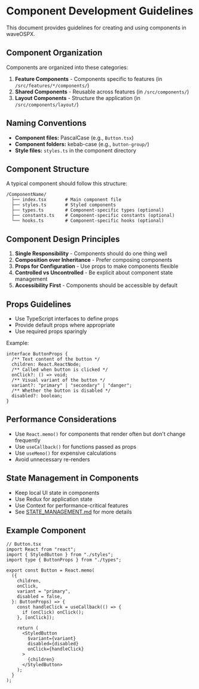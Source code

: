 # Component Development Guidelines

This document provides guidelines for creating and using components in waveOSPX.

## Component Organization

Components are organized into these categories:

1. **Feature Components** - Components specific to features (in `/src/features/*/components/`)
2. **Shared Components** - Reusable across features (in `/src/components/`)
3. **Layout Components** - Structure the application (in `/src/components/layout/`)

## Naming Conventions

- **Component files:** PascalCase (e.g., `Button.tsx`)
- **Component folders:** kebab-case (e.g., `button-group/`)
- **Style files:** `styles.ts` in the component directory

## Component Structure

A typical component should follow this structure:

```text
/ComponentName/
  ├── index.tsx       # Main component file
  ├── styles.ts       # Styled components
  ├── types.ts        # Component-specific types (optional)
  ├── constants.ts    # Component-specific constants (optional)
  └── hooks.ts        # Component-specific hooks (optional)
```

## Component Design Principles

1. **Single Responsibility** - Components should do one thing well
2. **Composition over Inheritance** - Prefer composing components
3. **Props for Configuration** - Use props to make components flexible
4. **Controlled vs Uncontrolled** - Be explicit about component state management
5. **Accessibility First** - Components should be accessible by default

## Props Guidelines

- Use TypeScript interfaces to define props
- Provide default props where appropriate
- Use required props sparingly

Example:

```tsx
interface ButtonProps {
  /** Text content of the button */
  children: React.ReactNode;
  /** Called when button is clicked */
  onClick?: () => void;
  /** Visual variant of the button */
  variant?: "primary" | "secondary" | "danger";
  /** Whether the button is disabled */
  disabled?: boolean;
}
```

## Performance Considerations

- Use `React.memo()` for components that render often but don't change frequently
- Use `useCallback()` for functions passed as props
- Use `useMemo()` for expensive calculations
- Avoid unnecessary re-renders

## State Management in Components

- Keep local UI state in components
- Use Redux for application state
- Use Context for performance-critical features
- See [STATE_MANAGEMENT.md](./STATE_MANAGEMENT.md) for more details

## Example Component

```tsx
// Button.tsx
import React from "react";
import { StyledButton } from "./styles";
import type { ButtonProps } from "./types";

export const Button = React.memo(
  ({
    children,
    onClick,
    variant = "primary",
    disabled = false,
  }: ButtonProps) => {
    const handleClick = useCallback(() => {
      if (onClick) onClick();
    }, [onClick]);

    return (
      <StyledButton
        $variant={variant}
        disabled={disabled}
        onClick={handleClick}
      >
        {children}
      </StyledButton>
    );
  }
);
```
